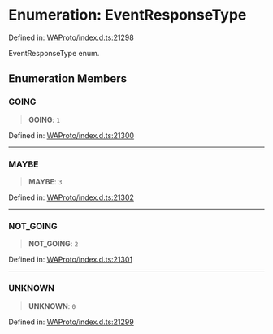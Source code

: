 # Enumeration: EventResponseType

Defined in: [WAProto/index.d.ts:21298](https://github.com/Fokusdotid/Baileys/blob/9c9f1957de7ce603966b24b846f4c15d5de9bbcf/WAProto/index.d.ts#L21298)

EventResponseType enum.

## Enumeration Members

### GOING

> **GOING**: `1`

Defined in: [WAProto/index.d.ts:21300](https://github.com/Fokusdotid/Baileys/blob/9c9f1957de7ce603966b24b846f4c15d5de9bbcf/WAProto/index.d.ts#L21300)

***

### MAYBE

> **MAYBE**: `3`

Defined in: [WAProto/index.d.ts:21302](https://github.com/Fokusdotid/Baileys/blob/9c9f1957de7ce603966b24b846f4c15d5de9bbcf/WAProto/index.d.ts#L21302)

***

### NOT\_GOING

> **NOT\_GOING**: `2`

Defined in: [WAProto/index.d.ts:21301](https://github.com/Fokusdotid/Baileys/blob/9c9f1957de7ce603966b24b846f4c15d5de9bbcf/WAProto/index.d.ts#L21301)

***

### UNKNOWN

> **UNKNOWN**: `0`

Defined in: [WAProto/index.d.ts:21299](https://github.com/Fokusdotid/Baileys/blob/9c9f1957de7ce603966b24b846f4c15d5de9bbcf/WAProto/index.d.ts#L21299)
